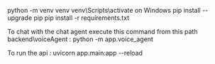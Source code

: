 python -m venv venv
venv\Scripts\activate on Windows
pip install --upgrade pip
pip install -r requirements.txt

To chat with the chat agent  execute this command  from this path backend\voiceAgent  : python -m app.voice_agent

To run the api : uvicorn app.main:app --reload 

